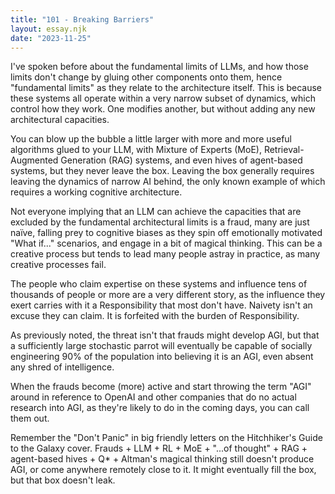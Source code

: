 ```yaml
---
title: "101 - Breaking Barriers"
layout: essay.njk
date: "2023-11-25"
---
```


I've spoken before about the fundamental limits of LLMs, and how those limits don't change by gluing other components onto them, hence "fundamental limits" as they relate to the architecture itself. This is because these systems all operate within a very narrow subset of dynamics, which control how they work. One modifies another, but without adding any new architectural capacities.

You can blow up the bubble a little larger with more and more useful algorithms glued to your LLM, with Mixture of Experts (MoE), Retrieval-Augmented Generation (RAG) systems, and even hives of agent-based systems, but they never leave the box. Leaving the box generally requires leaving the dynamics of narrow AI behind, the only known example of which requires a working cognitive architecture.

Not everyone implying that an LLM can achieve the capacities that are excluded by the fundamental architectural limits is a fraud, many are just naïve, falling prey to cognitive biases as they spin off emotionally motivated "What if..." scenarios, and engage in a bit of magical thinking. This can be a creative process but tends to lead many people astray in practice, as many creative processes fail.

The people who claim expertise on these systems and influence tens of thousands of people or more are a very different story, as the influence they exert carries with it a Responsibility that most don't have. Naivety isn't an excuse they can claim. It is forfeited with the burden of Responsibility.

As previously noted, the threat isn't that frauds might develop AGI, but that a sufficiently large stochastic parrot will eventually be capable of socially engineering 90% of the population into believing it is an AGI, even absent any shred of intelligence.

When the frauds become (more) active and start throwing the term "AGI" around in reference to OpenAI and other companies that do no actual research into AGI, as they're likely to do in the coming days, you can call them out.

Remember the "Don't Panic" in big friendly letters on the Hitchhiker's Guide to the Galaxy cover. Frauds + LLM + RL + MoE + "...of thought" + RAG + agent-based hives + Q\* + Altman's magical thinking still doesn't produce AGI, or come anywhere remotely close to it. It might eventually fill the box, but that box doesn't leak.
